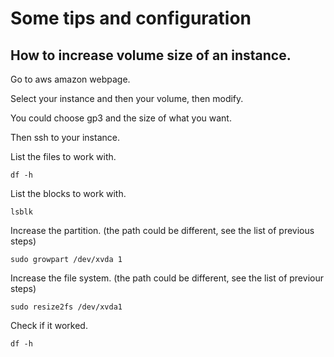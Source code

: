 # Some tips and configuration

## How to increase volume size of an instance.

Go to aws amazon webpage.

Select your instance and then your volume, then modify.

You could choose gp3 and the size of what you want.

Then ssh to your instance.

List the files to work with.

```df -h```

List the blocks to work with.

```lsblk```

Increase the partition. (the path could be different, see the list of previous steps)

```sudo growpart /dev/xvda 1```

Increase the file system. (the path could be different, see the list of previour steps)

```sudo resize2fs /dev/xvda1```

Check if it worked.

```df -h```
